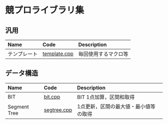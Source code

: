 # 競プロライブラリ集

## 汎用
| Name | Code | Description |
| :-- | :-- | :-- |
| テンプレート | [template.cpp](template.cpp) | 毎回使用するマクロ等 |

## データ構造

| Name | Code | Description |
| :-- | :-- | :-- |
| BIT | [bit.cpp](bit.cpp) | BIT 1点加算，区間和取得 |
| Segment Tree | [segtree.cpp](segtree.cpp) | 1点更新，区間の最大値・最小値等の取得 |


